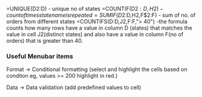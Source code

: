 =UNIQUE(D2:D) - unique no of states
=COUNTIF(D$2:D,H2) - count of times state name is repeated
=SUMIF(D$2:D,H2,F$2:F) - sum of no. of orders from different states
=COUNTIFS(D:D,J2,F:F,"> 40") -the formula counts how many rows have a value in column D (states) that matches the value in cell J2(distinct states) and also have a value in column F(no of orders) that is greater than 40.
### Useful Menubar items
Format -> Conditional formatting (select and highlight the cells based on conditon eg, values >= 200 highlight in red.)

Data -> Data validation (add predefined values to cell)